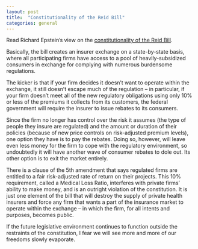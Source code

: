 ```yaml
---
layout: post
title:  "Constitutionality of the Reid Bill"
categories: general
---
```


Read Richard Epstein’s view on the [constitutionality of the Reid Bill](http://www.pointoflaw.com/columns/archives/2009/12/impermissible-ratemaking-in-he.php).

Basically, the bill creates an insurer exchange on a state-by-state basis, where all participating firms have access to a pool of heavily-subsidized consumers in exchange for complying with numerous burdensome regulations.

The kicker is that if your firm decides it doesn’t want to operate within the exchange, it still doesn’t escape much of the regulation – in particular, if your firm doesn’t meet all of the new regulatory obligations using only 10% or less of the premiums it collects from its customers, the federal government will require the insurer to issue rebates to its consumers.

Since the firm no longer has control over the risk it assumes (the type of people they insure are regulated) and the amount or duration of their policies (because of new price controls on risk-adjusted premium levels), one option they have is to pay the rebates. Doing so, however, will leave even less money for the firm to cope with the regulatory environment, so undoubtedly it will have another wave of consumer rebates to dole out. Its other option is to exit the market entirely.

There is a clause of the 5th amendment that says regulated firms are entitled to a fair risk-adjusted rate of return on their projects. This 10% requirement, called a Medical Loss Ratio, interferes with private firms’ ability to make money, and is an outright violation of the constitution. It is just one element of the bill that will destroy the supply of private health insurers and force any firm that wants a part of the insurance market to operate within the exchange – in which the firm, for all intents and purposes, becomes public.

If the future legislative environment continues to function outside the restraints of the constitution, I fear we will see more and more of our freedoms slowly evaporate.